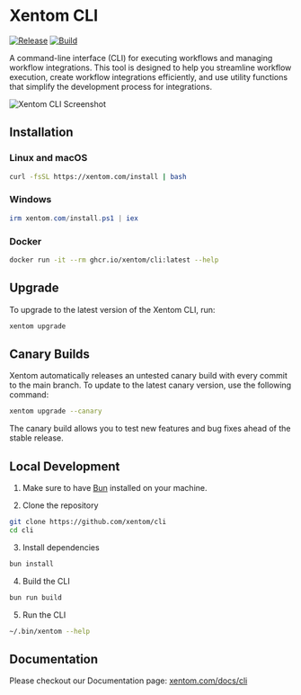 # Xentom CLI

[![Release](https://img.shields.io/github/v/release/xentom/cli)](https://github.com/xentom/cli/releases/latest)
[![Build](https://github.com/xentom/cli/actions/workflows/release.yml/badge.svg)](https://github.com/xentom/cli/actions/workflows/release.yml)

A command-line interface (CLI) for executing workflows and managing workflow integrations. This tool is designed to help you streamline workflow execution, create workflow integrations efficiently, and use utility functions that simplify the development process for integrations.

![Xentom CLI Screenshot](https://github.com/user-attachments/assets/9a272339-ce49-40cb-bbb6-d1c8670a7ac5)

## Installation

### Linux and macOS

```bash
curl -fsSL https://xentom.com/install | bash
```

### Windows

```ps1
irm xentom.com/install.ps1 | iex
```

### Docker

```bash
docker run -it --rm ghcr.io/xentom/cli:latest --help
```

## Upgrade

To upgrade to the latest version of the Xentom CLI, run:

```bash
xentom upgrade
```

## Canary Builds

Xentom automatically releases an untested canary build with every commit to the main branch. To update to the latest canary version, use the following command:

```bash
xentom upgrade --canary
```

The canary build allows you to test new features and bug fixes ahead of the stable release.

## Local Development

1. Make sure to have [Bun](https://bun.sh/) installed on your machine.

2. Clone the repository

```bash
git clone https://github.com/xentom/cli
cd cli
```

3. Install dependencies

```bash
bun install
```

4. Build the CLI

```bash
bun run build
```

5. Run the CLI

```bash
~/.bin/xentom --help
```

## Documentation

Please checkout our Documentation page: [xentom.com/docs/cli](https://xentom.com/docs/cli)
